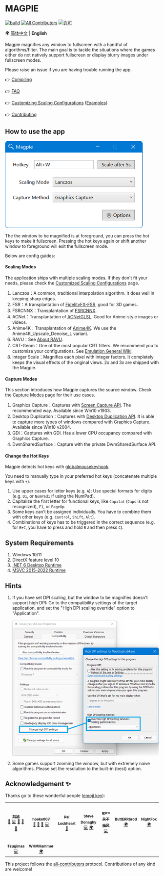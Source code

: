 # MAGPIE

[![build](https://github.com/Blinue/Magpie/actions/workflows/build.yml/badge.svg)](https://github.com/Blinue/Magpie/actions/workflows/build.yml)
[![All Contributors](https://img.shields.io/github/all-contributors/Blinue/Magpie)](#%E8%B4%A1%E7%8C%AE%E8%80%85-)
[![许可](https://img.shields.io/github/license/Blinue/Magpie)](./LICENSE)

:earth_africa: [简体中文](./README.md) | **English**

Magpie magnifies any window to fullscreen with a handful of algorithms/filter. The main goal is to tackle the situations where the games either do not natively support fullscreen or display blurry images under fullscreen modes.

Please raise an issue if you are having trouble running the app.

👉 [Compiling](https://github.com/Blinue/Magpie/wiki/Compiling)

👉 [FAQ](https://github.com/Blinue/Magpie/wiki/FAQ_EN)

👉 [Customizing Scaling Configurations](https://github.com/Blinue/Magpie/wiki/Customizing_Scaling_Configurations) ([Examples](https://gist.github.com/hooke007/818ecc88f18e229bca743b7ae48947ad))

👉 [Contributing](./CONTRIBUTING_EN.md)

## How to use the app

![Screenshot](img/Main_Window.png)

The the window to be magnified is at foreground, you can press the hot keys to make it fullscreen. Pressing the hot keys again or shift another window to foreground will exit the fullscreen mode.

Below are config guides:

#### Scaling Modes

The application ships with multiple scaling modes. If they don't fit your needs, please check the [Customized Scaling Configurations](https://github.com/Blinue/Magpie/wiki/Customizing_Scaling_Configurations) page.

1. Lanczos：A common, traditional interpolation algorithm. It does well in keeping sharp edges.
2. FSR：A transplantation of [FidelityFX-FSR](https://github.com/GPUOpen-Effects/FidelityFX-FSR), good for 3D games.
3. FSRCNNX：Transplantation of [FSRCNNX](https://github.com/igv/FSRCNN-TensorFlow).
4. ACNet：Transplantation of [ACNetGLSL](https://github.com/TianZerL/ACNetGLSL). Good for Anime-style images or videos.
5. Anime4K：Transplantation of [Anime4K](https://github.com/bloc97/Anime4K). We use the Anime4K_Upscale_Denoise_L variant.
6. RAVU：See [About RAVU](https://github.com/bjin/mpv-prescalers#about-ravu).
7. CRT-Geom：One of the most popular CRT filters. We recommend you to customize your configurations. See [Emulation General Wiki](https://emulation.gametechwiki.com/index.php/CRT_Geom).
8. Integer Scale：Magnifies each pixel with integer factors. It completely keeps the visual effects of the original views. 2x and 3x are shipped with the Magpie.

#### Capture Modes

This section introduces how Magpie captures the source window. Check the [Capture Modes](https://github.com/Blinue/Magpie/wiki/Capture_Modes) page for their use cases.

1. Graphics Capture：Captures with [Screen Capture API](https://docs.microsoft.com/en-us/windows/uwp/audio-video-camera/screen-capture). The recommended way. Available since Win10 v1903.
2. Desktop Duplication：Captures with [Desktop Duplication API](https://docs.microsoft.com/en-us/windows/win32/direct3ddxgi/desktop-dup-api). It is able to capture more types of windows compared with Graphics Capture. Available since Win10 v2004.
3. GDI：Captures with GDI. Has a lower CPU occupancy compared with Graphics Capture.
4. DwmSharedSurface：Capture with the private DwmSharedSurface API.

#### Change the Hot Keys

Magpie detects hot keys with [globalmousekeyhook](https://github.com/gmamaladze/globalmousekeyhook).

You need to manually type in your preferred hot keys (concatenate multiple keys with `+`).

1. Use upper cases for letter keys (e.g. `A`); Use special formats for digits (e.g. `D1`, or `NumPad1` if using the NumPad).
2. Capitalize the first letter for functional keys, like `Capital` (`Caps` is not recognized), `F1`, or `PageUp`.
3. Some keys can't be assigned individually. You have to combine them with other keys (e.g. `Control`, `Shift`, `Alt`).
4. Combinations of keys has to be triggered in the correct sequence (e.g. for `B+C`, you have to press and hold `B` and then press `C`).

## System Requirements

1. Windows 10/11
2. DirectX feature level 10
3. [.NET 6 Desktop Runtime](https://dotnet.microsoft.com/en-us/download/dotnet/thank-you/runtime-desktop-6.0.2-windows-x64-installer)
4. [MSVC 2015-2022 Runtime](https://docs.microsoft.com/cpp/windows/latest-supported-vc-redist)

## Hints

1. If you have set DPI scaling, but the window to be magnifies doesn't support high DPI: Go to the compatibility settings of the target application, and set the "High DPI scaling override" option to "Application".

   ![High DPI Setting](img/High_DPI_Settings.png)

2. Some games support zooming the window, but with extremely naive algorithms. Please set the resolution to the built-in (best) option.

## Acknowledgement ✨

Thanks go to these wonderful people ([emoji key](https://allcontributors.org/docs/en/emoji-key)):

<!-- ALL-CONTRIBUTORS-LIST:START - Do not remove or modify this section -->
<!-- prettier-ignore-start -->
<!-- markdownlint-disable -->
<table>
  <tr>
    <td align="center"><a href="https://github.com/Blinue"><img src="https://avatars.githubusercontent.com/u/34770031?v=4?s=100" width="100px;" alt=""/><br /><sub><b>刘旭</b></sub></a><br /><a href="#maintenance-Blinue" title="Maintenance">🚧</a> <a href="https://github.com/Blinue/Magpie/commits?author=Blinue" title="Code">💻</a> <a href="https://github.com/Blinue/Magpie/pulls?q=is%3Apr+reviewed-by%3ABlinue" title="Reviewed Pull Requests">👀</a> <a href="https://github.com/Blinue/Magpie/commits?author=Blinue" title="Documentation">📖</a> <a href="#question-Blinue" title="Answering Questions">💬</a></td>
    <td align="center"><a href="https://github.com/hooke007"><img src="https://avatars.githubusercontent.com/u/41094733?v=4?s=100" width="100px;" alt=""/><br /><sub><b>hooke007</b></sub></a><br /><a href="https://github.com/Blinue/Magpie/commits?author=hooke007" title="Documentation">📖</a> <a href="#question-hooke007" title="Answering Questions">💬</a> <a href="#userTesting-hooke007" title="User Testing">📓</a> <a href="https://github.com/Blinue/Magpie/commits?author=hooke007" title="Code">💻</a></td>
    <td align="center"><a href="http://palxex.ys168.com"><img src="https://avatars.githubusercontent.com/u/58222?v=4?s=100" width="100px;" alt=""/><br /><sub><b>Pal Lockheart</b></sub></a><br /><a href="#userTesting-palxex" title="User Testing">📓</a></td>
    <td align="center"><a href="https://www.stevedonaghy.com/"><img src="https://avatars.githubusercontent.com/u/1029699?v=4?s=100" width="100px;" alt=""/><br /><sub><b>Steve Donaghy</b></sub></a><br /><a href="https://github.com/Blinue/Magpie/commits?author=neoKushan" title="Code">💻</a> <a href="#translation-neoKushan" title="Translation">🌍</a></td>
    <td align="center"><a href="http://gyrojeff.top"><img src="https://avatars.githubusercontent.com/u/30655701?v=4?s=100" width="100px;" alt=""/><br /><sub><b>gyro永不抽风</b></sub></a><br /><a href="https://github.com/Blinue/Magpie/commits?author=JeffersonQin" title="Code">💻</a></td>
    <td align="center"><a href="https://github.com/ButtERRbrod"><img src="https://avatars.githubusercontent.com/u/89013889?v=4?s=100" width="100px;" alt=""/><br /><sub><b>ButtERRbrod</b></sub></a><br /><a href="#translation-ButtERRbrod" title="Translation">🌍</a></td>
    <td align="center"><a href="https://github.com/0x4E69676874466F78"><img src="https://avatars.githubusercontent.com/u/4449851?v=4?s=100" width="100px;" alt=""/><br /><sub><b>NightFox</b></sub></a><br /><a href="#translation-0x4E69676874466F78" title="Translation">🌍</a></td>
  </tr>
  <tr>
    <td align="center"><a href="https://github.com/Tzugimaa"><img src="https://avatars.githubusercontent.com/u/4981077?v=4?s=100" width="100px;" alt=""/><br /><sub><b>Tzugimaa</b></sub></a><br /><a href="https://github.com/Blinue/Magpie/commits?author=Tzugimaa" title="Code">💻</a></td>
    <td align="center"><a href="https://github.com/WHMHammer"><img src="https://avatars.githubusercontent.com/u/35433952?v=4?s=100" width="100px;" alt=""/><br /><sub><b>WHMHammer</b></sub></a><br /><a href="#translation-WHMHammer" title="Translation">🌍</a></td>
  </tr>
</table>

<!-- markdownlint-restore -->
<!-- prettier-ignore-end -->

<!-- ALL-CONTRIBUTORS-LIST:END -->

This project follows the [all-contributors](https://allcontributors.org/) protocol. Contributions of any kind are welcome!
